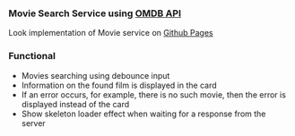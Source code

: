 ### Movie Search Service using [OMDB API](http://www.omdbapi.com/)
Look implementation of Movie service on [Github Pages](https://boikoyv.github.io/search-film-service/)

### Functional
* Movies searching using debounce input
* Information on the found film is displayed in the card
* If an error occurs, for example, there is no such movie, then the error is displayed instead of the card
* Show skeleton loader effect when waiting for a response from the server

